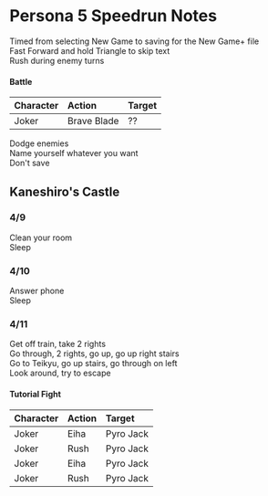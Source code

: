 # Persona 5 Speedrun Notes

Timed from selecting New Game to saving for the New Game+ file  
Fast Forward and hold Triangle to skip text  
Rush during enemy turns  

#### Battle

| Character | Action | Target |
| :--       | :--    | :--    |
| Joker     | Brave Blade | ?? |

Dodge enemies  
Name yourself whatever you want  
Don't save  

## Kaneshiro's Castle

### 4/9
Clean your room  
Sleep  
  
### 4/10
Answer phone  
Sleep  

### 4/11
Get off train, take 2 rights  
Go through, 2 rights, go up, go up right stairs  
Go to Teikyu, go up stairs, go through on left  
Look around, try to escape  
  
#### Tutorial Fight
| Character | Action | Target    |
| :--       | :--    | :--       |
| Joker     | Eiha   | Pyro Jack |
| Joker     | Rush   | Pyro Jack |
| Joker     | Eiha   | Pyro Jack |
| Joker     | Rush   | Pyro Jack |  
  
